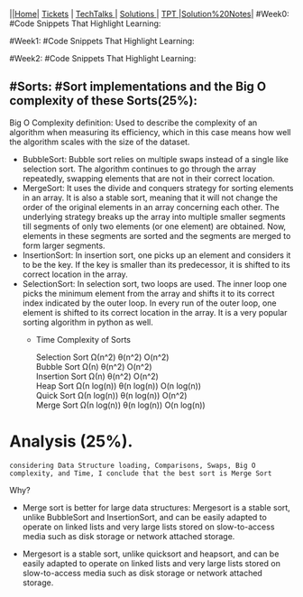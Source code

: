 ||[Home](.)| [Tickets](Tickets) | [TechTalks ](../TechTalks)| [Solutions ](Solutions)| [TPT ](../TPT)|[Solution%20Notes](.)|
#Week0:
#Code Snippets That Highlight Learning:

#Week1:
#Code Snippets That Highlight Learning:

#Week2:
#Code Snippets That Highlight Learning:


#Sorts:
#Sort implementations and the Big O complexity of these Sorts(25%):
--
Big O Complexity definition: Used to describe the complexity of an algorithm when measuring its efficiency, which in this case means how well the algorithm scales with the size of the dataset.
- BubbleSort: Bubble sort relies on multiple swaps instead of a single like selection sort. The algorithm continues to go through the array repeatedly, swapping elements that are not in their correct location.
- MergeSort: It uses the divide and conquers strategy for sorting elements in an array. It is also a stable sort, meaning that it will not change the order of the original elements in an array concerning each other. The underlying strategy breaks up the array into multiple smaller segments till segments of only two elements (or one element) are obtained. Now, elements in these segments are sorted and the segments are merged to form larger segments.
- InsertionSort: In insertion sort, one picks up an element and considers it to be the key. If the key is smaller than its predecessor, it is shifted to its correct location in the array.
- SelectionSort: In selection sort, two loops are used. The inner loop one picks the minimum element from the array and shifts it to its correct index indicated by the outer loop. In every run of the outer loop, one element is shifted to its correct location in the array. It is a very popular sorting algorithm in python as well.
  - Time Complexity	of Sorts
 

    Selection Sort	Ω(n^2)	θ(n^2)	O(n^2)	 
    Bubble Sort	Ω(n)	θ(n^2)	O(n^2)	 
    Insertion Sort	Ω(n)	θ(n^2)	O(n^2)	 
    Heap Sort	Ω(n log(n))	θ(n log(n))	O(n log(n))	 
    Quick Sort	Ω(n log(n))	θ(n log(n))	O(n^2)	 
    Merge Sort	Ω(n log(n))	θ(n log(n))	O(n log(n))
# Analysis (25%).
    considering Data Structure loading, Comparisons, Swaps, Big O complexity, and Time, I conclude that the best sort is Merge Sort
Why?

- Merge sort is better for large data structures: Mergesort is a stable sort, unlike BubbleSort and InsertionSort, and can be easily adapted to operate on linked lists and very large lists stored on slow-to-access media such as disk storage or network attached storage.

- Mergesort is a stable sort, unlike quicksort and heapsort, and can be easily adapted to operate on linked lists and very large lists stored on slow-to-access media such as disk storage or network attached storage.